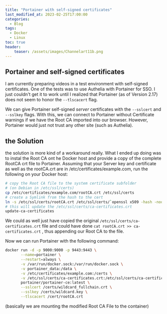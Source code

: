 ```yaml
---
title: "Portainer with self-signed certificates"
last_modified_at: 2023-02-25T17:00:00
categories:
  - Blog
tags:
  - Docker
  - Linux
toc: true
header:
    teaser: /assets/images/Channelart11b.png
---
```


## Portainer and self-signed certificates

I am currently preparing videos in a test environment with self-signed certificates. One of the tests was to use Authelia with Portainer for SSO. I just couldn't get it to work until I realized that Portainer (as of Version 2.17) does not seem to honor the `--tlscacert` flag.

We can give Portainer self-signed _server_ certificates with the `--sslcert` and `--sslkey` flags. With this, we can connect to Portainer without Certificate warnings if we have the Root CA imported into our browser. However, Portainer would just not trust any other site (such as Authelia).

## the Solution

the solution is more kind of a workaround really. What I ended up doing was to instal the Root CA ont he Docker host and provide a copy of the complete RootCA crt file to Portainer. Assuming that your Server key and certificate as well as the rootCA.crt are in /etc/certificates/example.com, run the following on your Docker host:

```bash
# copy the Root CA file to the system certificate subfolder
# (on Debian in /etc/ssl/certs)
cp /etc/certificates/example.com/rootCA.crt /etc/ssl/certs
# create a Symlink from the hash to the cert
ln -s /etc/ssl/certs/rootCA.crt /etc/ssl/certs/`openssl x509 -hash -noout -in rootCA.crt`.0
# this will update the /etc/ssl/certs/ca-certificates.crt
update-ca-certificates
```

We could as well just have copied the original `/etc/ssl/certs/ca-certificates.crt` file and could have done `cat rootCA.crt >> ca-certificates.crt` , thus appending our Root CA to the file.

Now we can run Portainer with the following command:

```bash
docker run -d -p 9000:9000 -p 9443:9443 \
       --name=portainer \
       --restart=always \
       -v /var/run/docker.sock:/var/run/docker.sock \
       -v portainer_data:/data \
       -v /etc/certificates/example.com:/certs \
       -v /etc/ssl/certs/ca-certificates.crt:/etc/ssl/certs/ca-certificates.crt \
       portainer/portainer-ce:latest \
       --sslcert /certs/wildcard_fullchain.crt \
       --sslkey /certs/wildcard.key \
       --tlscacert /cert/rootCA.crt
```

(basically we are mounting the modified Root CA File to the container)